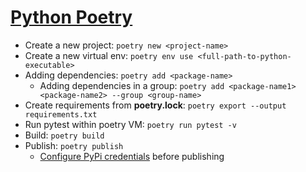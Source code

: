 # [Python Poetry](https://python-poetry.org)

- Create a new project:    `poetry new <project-name>`
- Create a new virtual env: `poetry env use <full-path-to-python-executable>`
- Adding dependencies: `poetry add <package-name>`
    - Adding dependencies in a group: `poetry add <package-name1>  <package-name2> --group <group-name>`
- Create requirements from **poetry.lock**: `poetry export --output requirements.txt`
- Run pytest within poetry VM: `poetry run pytest -v`
- Build:   `poetry build`
- Publish: `poetry publish`
    - [Configure PyPi credentials](https://python-poetry.org/docs/repositories/#configuring-credentials) before publishing